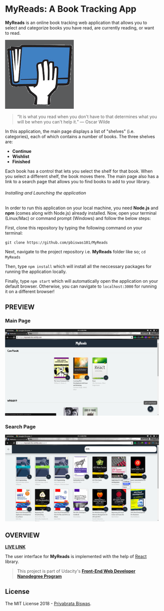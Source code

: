 # MyReads: A Book Tracking App

**MyReads** is an online book tracking web application that allows you to select and categorize books you have read, are currently reading, or want to read.

![](https://github.com/fave77/MyReads/blob/master/assets/favicon.png)

> “It is what you read when you don't have to that determines what you will be when you can't help it.” ― Oscar Wilde

In this application, the main page displays a list of "shelves" (i.e. categories), each of which contains a number of books. The three shelves are:

- **Continue**
- **Wishlist**
- **Finished**

Each book has a control that lets you select the shelf for that book. When you select a different shelf, the book moves there. The main page also has a link to a search page that allows you to find books to add to your library.

###### Installing and Launching the application

In order to run this application on your local machine, you need **Node.js** and **npm** (comes along with Node.js) already installed. Now, open your terminal (Linux/Mac) or command prompt (Windows) and follow the below steps:

First, clone this repository by typing the following command on your terminal:

```
git clone https://github.com/pbiswas101/MyReads
```
Next, navigate to the project repository i.e. **MyReads** folder like so; `cd MyReads`

Then, type `npm install` which will install all the neccessary packages for running the application locally.

Finally, type `npm start` which will automatically open the application on your default browser. Otherwise, you can navigate to `localhost:3000` for running it on a different browser!

## PREVIEW

### Main Page

![](https://github.com/fave77/MyReads/blob/master/assets/main-page.png)

### Search Page

![](https://github.com/fave77/MyReads/blob/master/assets/search-page.png)

## OVERVIEW

[**LIVE LINK**][1]

The user interface for **MyReads** is implemented with the help of [React][2] library.

> This project is part of Udacity's [**Front-End Web Developer Nanodegree Program**][3]

## License

The MIT License 2018 - [Priyabrata Biswas][4].

[1]: https://myreads-lite.netlify.com/
[2]: https://reactjs.org/
[3]: https://in.udacity.com/course/front-end-web-developer-nanodegree--nd001
[4]: http://github.com/fave77
